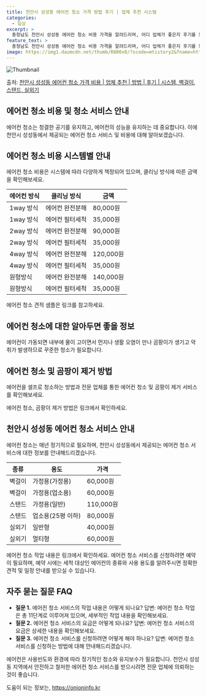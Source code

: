 ```yaml
---
title: 천안시 성성동 에어컨 청소 가격 방법 후기 | 업체 추천 시스템
categories:
  - 일상
excerpt: >
  충청남도 천안시 성성동 에어컨 청소 비용 가격을 알려드리며, 어디 업체가 좋은지 후기를 통해 알아보겠습니다. 현재 글에서는 시스템, 벽걸이, 스탠드, 실외기 각각에 대해 청소 비용이 나와 있으니 참고하시면 되겠습니다. 에어컨 분해 청소 방법 보기 👈 클릭셀프 에어컨 청소 방법 보기👈 클릭천안시 성성동 에어컨 청소 비용시스템에어컨 방식클리닝방식금액1way 방식에어컨 완전분해80,000원1way 방식에어컨 필터세척35,000원2way 방식에어컨 완전분해90,000원2way 방식에어컨 필터세척35,000원4way 방식에어컨 완전분해120,000원4way 방식에어컨 필터세척35,000원원형방식에어컨 완전분해140,000원원형방식에어컨 필터세척35,000원에어컨 청소 견적 샘플 보기 👈 클릭에어컨 냄새의 원인은?..
feature_text: >
  충청남도 천안시 성성동 에어컨 청소 비용 가격을 알려드리며, 어디 업체가 좋은지 후기를 통해 알아보겠습니다. 현재 글에서는 시스템, 벽걸이, 스탠드, 실외기 각각에 대해 청소 비용이 나와 있으니 참고하시면 되겠습니다. 에어컨 분해 청소 방법 보기 👈 클릭셀프 에어컨 청소 방법 보기👈 클릭천안시 성성동 에어컨 청소 비용시스템에어컨 방식클리닝방식금액1way 방식에어컨 완전분해80,000원1way 방식에어컨 필터세척35,000원2way 방식에어컨 완전분해90,000원2way 방식에어컨 필터세척35,000원4way 방식에어컨 완전분해120,000원4way 방식에어컨 필터세척35,000원원형방식에어컨 완전분해140,000원원형방식에어컨 필터세척35,000원에어컨 청소 견적 샘플 보기 👈 클릭에어컨 냄새의 원인은?..
image: https://img1.daumcdn.net/thumb/R800x0/?scode=mtistory2&fname=https%3A%2F%2Fblog.kakaocdn.net%2Fdn%2FmVZqA%2FbtsHwsurbso%2FzKSul2iNwevD2Oxj0izTAK%2Fimg.webp
---
```


![Thumbnail](https://img1.daumcdn.net/thumb/R800x0/?scode=mtistory2&fname=https%3A%2F%2Fblog.kakaocdn.net%2Fdn%2FmVZqA%2FbtsHwsurbso%2FzKSul2iNwevD2Oxj0izTAK%2Fimg.webp)

<p>출처: <a href="https://onioninfo.kr/entry/%EC%B2%9C%EC%95%88%EC%8B%9C-%EC%84%B1%EC%84%B1%EB%8F%99-%EC%97%90%EC%96%B4%EC%BB%A8-%EC%B2%AD%EC%86%8C-%EA%B0%80%EA%B2%A9-%EB%B9%84%EC%9A%A9-%EC%97%85%EC%B2%B4-%EC%B6%94%EC%B2%9C-%EB%B0%A9%EB%B2%95-%ED%9B%84%EA%B8%B0-%EC%8B%9C%EC%8A%A4%ED%85%9C-%EB%B2%BD%EA%B1%B8%EC%9D%B4-%EC%8A%A4%ED%83%A0%EB%93%9C-%EC%8B%A4%EC%99%B8%EA%B8%B0" rel="dofollow">천안시 성성동 에어컨 청소 가격 비용 | 업체 추천 | 방법 | 후기 | 시스템, 벽걸이, 스탠드, 실외기</a> </p>

## 에어컨 청소 비용 및 청소 서비스 안내

에어컨 청소는 청결한 공기를 유지하고, 에어컨의 성능을 유지하는 데 중요합니다. 이에 천안시 성성동에서 제공되는 에어컨 청소 서비스 및
비용에 대해 알아보겠습니다.

## 에어컨 청소 비용 시스템별 안내

에어컨 청소 비용은 시스템에 따라 다양하게 책정되어 있으며, 클리닝 방식에 따른 금액을 확인해보세요.

에어컨 방식 | 클리닝 방식 | 금액  
---|---|---  
1way 방식 | 에어컨 완전분해 | 80,000원  
1way 방식 | 에어컨 필터세척 | 35,000원  
2way 방식 | 에어컨 완전분해 | 90,000원  
2way 방식 | 에어컨 필터세척 | 35,000원  
4way 방식 | 에어컨 완전분해 | 120,000원  
4way 방식 | 에어컨 필터세척 | 35,000원  
원형방식 | 에어컨 완전분해 | 140,000원  
원형방식 | 에어컨 필터세척 | 35,000원  
  
에어컨 청소 견적 샘플은 링크를 참고하세요.

## 에어컨 청소에 대한 알아두면 좋을 정보

에어컨이 가동되면 내부에 물이 고이면서 먼지나 생활 오염이 만나 곰팡이가 생기고 악취가 발생하므로 꾸준한 청소가 필요합니다.

## 에어컨 청소 및 곰팡이 제거 방법

에어컨을 셀프로 청소하는 방법과 전문 업체를 통한 에어컨 청소 및 곰팡이 제거 서비스를 확인해보세요.

에어컨 청소, 곰팡이 제거 방법은 링크에서 확인하세요.

## 천안시 성성동 에어컨 청소 서비스 안내

에어컨 청소는 매년 정기적으로 필요하며, 천안시 성성동에서 제공되는 에어컨 청소 서비스에 대한 정보를 안내해드리겠습니다.

종류 | 용도 | 가격  
---|---|---  
벽걸이 | 가정용(가정용) | 60,000원  
벽걸이 | 가정용(업소용) | 60,000원  
스탠드 | 가정용(일반) | 110,000원  
스탠드 | 업소용(25평 이하) | 80,000원  
실외기 | 일반형 | 40,000원  
실외기 | 멀티형 | 60,000원  
  
에어컨 청소 작업 내용은 링크에서 확인하세요. 에어컨 청소 서비스를 신청하려면 예약이 필요하며, 예약 시에는 세척 대상인 에어컨의 종류와
사용 용도를 알려주시면 정확한 견적 및 일정 안내를 받으실 수 있습니다.

## 자주 묻는 질문 FAQ

  * **질문 1.** 에어컨 청소 서비스의 작업 내용은 어떻게 되나요? 답변: 에어컨 청소 작업은 총 11단계로 이루어져 있으며, 세부적인 작업 내용을 확인해보세요.
  * **질문 2.** 에어컨 청소 서비스의 요금은 어떻게 되나요? 답변: 에어컨 청소 서비스의 요금은 상세한 내용을 확인해보세요.
  * **질문 3.** 에어컨 청소 서비스를 신청하려면 어떻게 해야 하나요? 답변: 에어컨 청소 서비스를 신청하는 방법에 대해 안내해드리겠습니다.

에어컨은 사용빈도와 환경에 따라 정기적인 청소와 유지보수가 필요합니다. 천안시 성성동 지역에서 안전하고 철저한 에어컨 청소 서비스를
받으시려면 전문 업체에 의뢰하는 것이 좋습니다.



 

도움이 되는 정보는, <a href="https://onioninfo.kr" rel="dofollow">https://onioninfo.kr</a>


